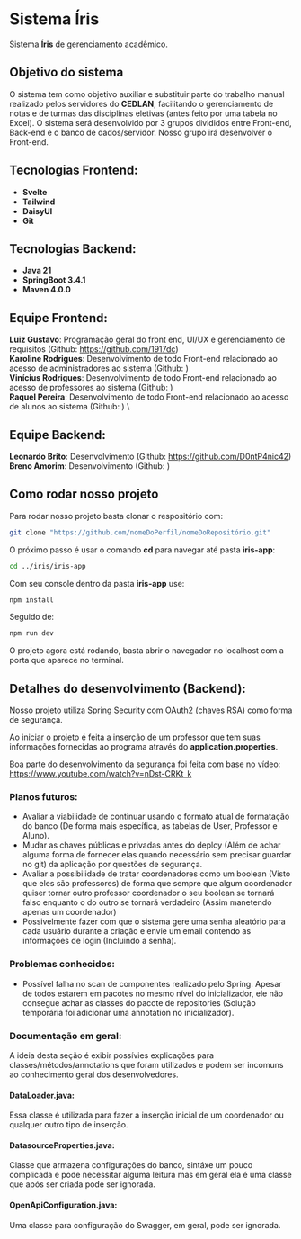 # Sistema Íris
Sistema **Íris** de gerenciamento acadêmico.

## Objetivo do sistema
O sistema tem como objetivo auxiliar e substituir parte do trabalho manual realizado pelos servidores do **CEDLAN**, facilitando o gerenciamento de notas e de turmas das disciplinas eletivas (antes feito por uma tabela no Excel). O sistema será desenvolvido por 3 grupos divididos entre Front-end, Back-end e o banco de dados/servidor. Nosso grupo irá desenvolver o Front-end.

## Tecnologias Frontend:
- **Svelte**
- **Tailwind**
- **DaisyUI**
- **Git**

## Tecnologias Backend:
- **Java 21**
- **SpringBoot 3.4.1**
- **Maven 4.0.0**

## Equipe Frontend:
**Luiz Gustavo**: Programação geral do front end, UI/UX e gerenciamento de requisitos (Github: https://github.com/1917dc) \
**Karoline Rodrigues**: Desenvolvimento de todo Front-end relacionado ao acesso de administradores ao sistema (Github: ) \
**Vinícius Rodrigues**: Desenvolvimento de todo Front-end relacionado ao acesso de professores ao sistema (Github: ) \
**Raquel Pereira**: Desenvolvimento de todo Front-end relacionado ao acesso de alunos ao sistema (Github: ) \

## Equipe Backend:
**Leonardo Brito**: Desenvolvimento (Github: https://github.com/D0ntP4nic42)  
**Breno Amorim**: Desenvolvimento (Github: ) 

## Como rodar nosso projeto
Para rodar nosso projeto basta clonar o respositório com:
```bash
git clone "https://github.com/nomeDoPerfil/nomeDoRepositório.git"
```
O próximo passo é usar o comando **cd** para navegar até pasta **iris-app**:
```bash
cd ../iris/iris-app
```
Com seu console dentro da pasta **iris-app** use:
```bash
npm install
```
Seguido de:
```bash
npm run dev
```
O projeto agora está rodando, basta abrir o navegador no localhost com a porta que aparece no terminal.

## Detalhes do desenvolvimento (Backend):
Nosso projeto utiliza Spring Security com OAuth2 (chaves RSA) como forma de segurança.  
  
Ao iniciar o projeto é feita a inserção de um professor que tem suas informações fornecidas ao programa através do **application.properties**.  

Boa parte do desenvolvimento da segurança foi feita com base no vídeo: https://www.youtube.com/watch?v=nDst-CRKt_k

### Planos futuros:
- Avaliar a viabilidade de continuar usando o formato atual de formatação do banco (De forma mais específica, as tabelas de User, Professor e Aluno).  
- Mudar as chaves públicas e privadas antes do deploy (Além de achar alguma forma de fornecer elas quando necessário sem precisar guardar no git) da aplicação por questões de segurança.  
- Avaliar a possibilidade de tratar coordenadores como um boolean (Visto que eles são professores) de forma que sempre que algum coordenador quiser tornar outro professor coordenador o seu boolean se tornará falso enquanto o do outro se tornará verdadeiro (Assim manetendo apenas um coordenador)
- Possivelmente fazer com que o sistema gere uma senha aleatório para cada usuário durante a criação e envie um email contendo as informações de login (Incluindo a senha).

### Problemas conhecidos:
- Possível falha no scan de componentes realizado pelo Spring. Apesar de todos estarem em pacotes no mesmo nível do inicializador, ele não consegue achar as classes do pacote de repositories (Solução temporária foi adicionar uma annotation no inicializador).

### Documentação em geral:
A ideia desta seção é exibir possívies explicações para classes/métodos/annotations que foram utilizados e podem ser incomuns ao conhecimento geral dos desenvolvedores.

#### DataLoader.java:
Essa classe é utilizada para fazer a inserção inicial de um coordenador ou qualquer outro tipo de inserção.

#### DatasourceProperties.java:
Classe que armazena configurações do banco, sintáxe um pouco complicada e pode necessitar alguma leitura mas em geral ela é uma classe que após ser criada pode ser ignorada.

#### OpenApiConfiguration.java:
Uma classe para configuração do Swagger, em geral, pode ser ignorada.